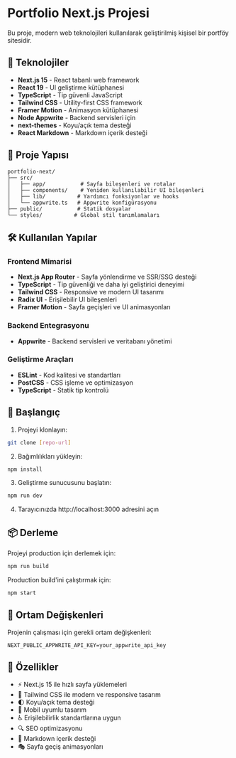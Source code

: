 # Portfolio Next.js Projesi

Bu proje, modern web teknolojileri kullanılarak geliştirilmiş kişisel bir portföy sitesidir.

## 🚀 Teknolojiler

- **Next.js 15** - React tabanlı web framework
- **React 19** - UI geliştirme kütüphanesi
- **TypeScript** - Tip güvenli JavaScript
- **Tailwind CSS** - Utility-first CSS framework
- **Framer Motion** - Animasyon kütüphanesi
- **Node Appwrite** - Backend servisleri için
- **next-themes** - Koyu/açık tema desteği
- **React Markdown** - Markdown içerik desteği

## 📁 Proje Yapısı

```
portfolio-next/
├── src/
│   ├── app/           # Sayfa bileşenleri ve rotalar
│   ├── components/    # Yeniden kullanılabilir UI bileşenleri
│   ├── lib/          # Yardımcı fonksiyonlar ve hooks
│   └── appwrite.ts   # Appwrite konfigürasyonu
├── public/           # Statik dosyalar
└── styles/          # Global stil tanımlamaları
```

## 🛠️ Kullanılan Yapılar

### Frontend Mimarisi

- **Next.js App Router** - Sayfa yönlendirme ve SSR/SSG desteği
- **TypeScript** - Tip güvenliği ve daha iyi geliştirici deneyimi
- **Tailwind CSS** - Responsive ve modern UI tasarımı
- **Radix UI** - Erişilebilir UI bileşenleri
- **Framer Motion** - Sayfa geçişleri ve UI animasyonları

### Backend Entegrasyonu

- **Appwrite** - Backend servisleri ve veritabanı yönetimi

### Geliştirme Araçları

- **ESLint** - Kod kalitesi ve standartları
- **PostCSS** - CSS işleme ve optimizasyon
- **TypeScript** - Statik tip kontrolü

## 🚀 Başlangıç

1. Projeyi klonlayın:

```bash
git clone [repo-url]
```

2. Bağımlılıkları yükleyin:

```bash
npm install
```

3. Geliştirme sunucusunu başlatın:

```bash
npm run dev
```

4. Tarayıcınızda http://localhost:3000 adresini açın

## 📦 Derleme

Projeyi production için derlemek için:

```bash
npm run build
```

Production build'ini çalıştırmak için:

```bash
npm start
```

## 🔧 Ortam Değişkenleri

Projenin çalışması için gerekli ortam değişkenleri:

```env
NEXT_PUBLIC_APPWRITE_API_KEY=your_appwrite_api_key
```

## 📱 Özellikler

- ⚡️ Next.js 15 ile hızlı sayfa yüklemeleri
- 🎨 Tailwind CSS ile modern ve responsive tasarım
- 🌓 Koyu/açık tema desteği
- 📱 Mobil uyumlu tasarım
- ♿️ Erişilebilirlik standartlarına uygun
- 🔍 SEO optimizasyonu
- 📝 Markdown içerik desteği
- 🎭 Sayfa geçiş animasyonları
